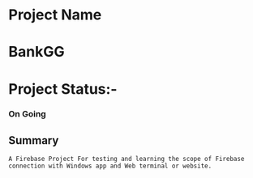 # Project Name
# BankGG
# Project Status:- 
### On Going
## Summary
``` A Firebase Project For testing and learning the scope of Firebase  connection with Windows app and Web terminal or website.  ```
